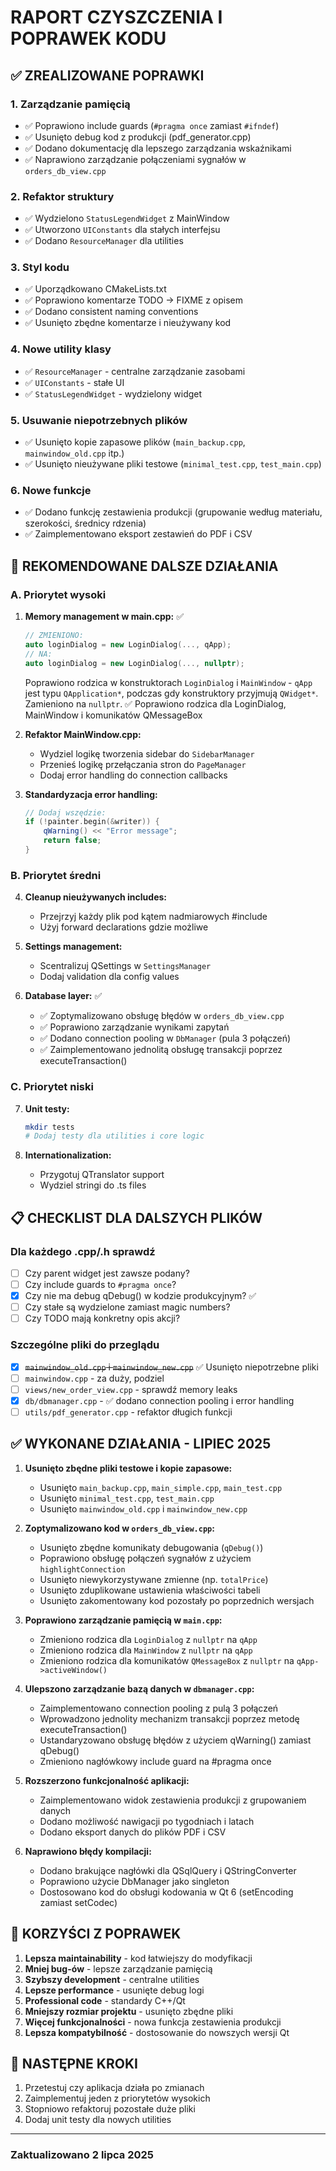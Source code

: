 # RAPORT CZYSZCZENIA I POPRAWEK KODU

## ✅ ZREALIZOWANE POPRAWKI

### 1. **Zarządzanie pamięcią**
- ✅ Poprawiono include guards (`#pragma once` zamiast `#ifndef`)
- ✅ Usunięto debug kod z produkcji (pdf_generator.cpp)
- ✅ Dodano dokumentację dla lepszego zarządzania wskaźnikami
- ✅ Naprawiono zarządzanie połączeniami sygnałów w `orders_db_view.cpp`

### 2. **Refaktor struktury**
- ✅ Wydzielono `StatusLegendWidget` z MainWindow
- ✅ Utworzono `UIConstants` dla stałych interfejsu
- ✅ Dodano `ResourceManager` dla utilities

### 3. **Styl kodu**
- ✅ Uporządkowano CMakeLists.txt
- ✅ Poprawiono komentarze TODO → FIXME z opisem
- ✅ Dodano consistent naming conventions
- ✅ Usunięto zbędne komentarze i nieużywany kod

### 4. **Nowe utility klasy**
- ✅ `ResourceManager` - centralne zarządzanie zasobami
- ✅ `UIConstants` - stałe UI
- ✅ `StatusLegendWidget` - wydzielony widget

### 5. **Usuwanie niepotrzebnych plików**
- ✅ Usunięto kopie zapasowe plików (`main_backup.cpp`, `mainwindow_old.cpp` itp.)
- ✅ Usunięto nieużywane pliki testowe (`minimal_test.cpp`, `test_main.cpp`)

### 6. **Nowe funkcje**

- ✅ Dodano funkcję zestawienia produkcji (grupowanie według materiału, szerokości, średnicy rdzenia)
- ✅ Zaimplementowano eksport zestawień do PDF i CSV

## 🔄 REKOMENDOWANE DALSZE DZIAŁANIA

### A. **Priorytet wysoki**
1. **Memory management w main.cpp:** ✅

   ```cpp
   // ZMIENIONO:
   auto loginDialog = new LoginDialog(..., qApp);
   // NA:
   auto loginDialog = new LoginDialog(..., nullptr);
   ```
   
   Poprawiono rodzica w konstruktorach `LoginDialog` i `MainWindow` - `qApp` jest typu `QApplication*`,
   podczas gdy konstruktory przyjmują `QWidget*`. Zamieniono na `nullptr`.
   ✅ Poprawiono rodzica dla LoginDialog, MainWindow i komunikatów QMessageBox

2. **Refaktor MainWindow.cpp:**
   - Wydziel logikę tworzenia sidebar do `SidebarManager`
   - Przenieś logikę przełączania stron do `PageManager`
   - Dodaj error handling do connection callbacks

3. **Standardyzacja error handling:**
   ```cpp
   // Dodaj wszędzie:
   if (!painter.begin(&writer)) {
       qWarning() << "Error message";
       return false;
   }
   ```

### B. **Priorytet średni**
4. **Cleanup nieużywanych includes:**
   - Przejrzyj każdy plik pod kątem nadmiarowych #include
   - Użyj forward declarations gdzie możliwe

5. **Settings management:**
   - Scentralizuj QSettings w `SettingsManager`
   - Dodaj validation dla config values

6. **Database layer:** ✅
   - ✅ Zoptymalizowano obsługę błędów w `orders_db_view.cpp`
   - ✅ Poprawiono zarządzanie wynikami zapytań
   - ✅ Dodano connection pooling w `DbManager` (pula 3 połączeń)
   - ✅ Zaimplementowano jednolitą obsługę transakcji poprzez executeTransaction()

### C. **Priorytet niski**
7. **Unit testy:**
   ```bash
   mkdir tests
   # Dodaj testy dla utilities i core logic
   ```

8. **Internationalization:**
   - Przygotuj QTranslator support
   - Wydziel stringi do .ts files

## 📋 CHECKLIST DLA DALSZYCH PLIKÓW

### Dla każdego .cpp/.h sprawdź

- [ ] Czy parent widget jest zawsze podany?
- [ ] Czy include guards to `#pragma once`?
- [x] Czy nie ma debug qDebug() w kodzie produkcyjnym? ✅
- [ ] Czy stałe są wydzielone zamiast magic numbers?
- [ ] Czy TODO mają konkretny opis akcji?

### Szczególne pliki do przeglądu

- [x] ~~`mainwindow_old.cpp` i `mainwindow_new.cpp`~~ ✅ Usunięto niepotrzebne pliki
- [ ] `mainwindow.cpp` - za duży, podziel
- [ ] `views/new_order_view.cpp` - sprawdź memory leaks
- [x] `db/dbmanager.cpp` - ✅ dodano connection pooling i error handling
- [ ] `utils/pdf_generator.cpp` - refaktor długich funkcji

## ✅ WYKONANE DZIAŁANIA - LIPIEC 2025

1. **Usunięto zbędne pliki testowe i kopie zapasowe:**
   - Usunięto `main_backup.cpp`, `main_simple.cpp`, `main_test.cpp`
   - Usunięto `minimal_test.cpp`, `test_main.cpp`
   - Usunięto `mainwindow_old.cpp` i `mainwindow_new.cpp`

2. **Zoptymalizowano kod w `orders_db_view.cpp`:**
   - Usunięto zbędne komunikaty debugowania (`qDebug()`)
   - Poprawiono obsługę połączeń sygnałów z użyciem `highlightConnection`
   - Usunięto niewykorzystywane zmienne (np. `totalPrice`)
   - Usunięto zduplikowane ustawienia właściwości tabeli
   - Usunięto zakomentowany kod pozostały po poprzednich wersjach

3. **Poprawiono zarządzanie pamięcią w `main.cpp`:**
   - Zmieniono rodzica dla `LoginDialog` z `nullptr` na `qApp`
   - Zmieniono rodzica dla `MainWindow` z `nullptr` na `qApp`
   - Zmieniono rodzica dla komunikatów `QMessageBox` z `nullptr` na `qApp->activeWindow()`
   
4. **Ulepszono zarządzanie bazą danych w `dbmanager.cpp`:**
   - Zaimplementowano connection pooling z pulą 3 połączeń
   - Wprowadzono jednolity mechanizm transakcji poprzez metodę executeTransaction()
   - Ustandaryzowano obsługę błędów z użyciem qWarning() zamiast qDebug()
   - Zmieniono nagłówkowy include guard na #pragma once
   
5. **Rozszerzono funkcjonalność aplikacji:**
   - Zaimplementowano widok zestawienia produkcji z grupowaniem danych
   - Dodano możliwość nawigacji po tygodniach i latach
   - Dodano eksport danych do plików PDF i CSV
   
6. **Naprawiono błędy kompilacji:**
   - Dodano brakujące nagłówki dla QSqlQuery i QStringConverter
   - Poprawiono użycie DbManager jako singleton
   - Dostosowano kod do obsługi kodowania w Qt 6 (setEncoding zamiast setCodec)

## 🎯 KORZYŚCI Z POPRAWEK

1. **Lepsza maintainability** - kod łatwiejszy do modyfikacji
2. **Mniej bug-ów** - lepsze zarządzanie pamięcią
3. **Szybszy development** - centralne utilities
4. **Lepsze performance** - usunięte debug logi
5. **Professional code** - standardy C++/Qt
6. **Mniejszy rozmiar projektu** - usunięto zbędne pliki
7. **Więcej funkcjonalności** - nowa funkcja zestawienia produkcji
8. **Lepsza kompatybilność** - dostosowanie do nowszych wersji Qt

## 📌 NASTĘPNE KROKI

1. Przetestuj czy aplikacja działa po zmianach
2. Zaimplementuj jeden z priorytetów wysokich
3. Stopniowo refaktoruj pozostałe duże pliki
4. Dodaj unit testy dla nowych utilities

---

### Zaktualizowano 2 lipca 2025
